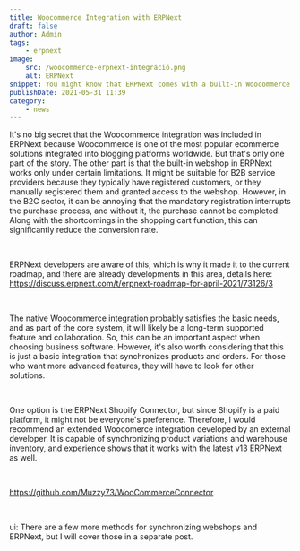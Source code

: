 ```yaml
---
title: Woocommerce Integration with ERPNext
draft: false
author: Admin
tags:
    - erpnext
image:
    src: /woocommerce-erpnext-integráció.png
    alt: ERPNext
snippet: You might know that ERPNext comes with a built-in Woocommerce integration, which works well, but the devil is in the details.
publishDate: 2021-05-31 11:39
category:
    - news
---
```


<p>It's no big secret that the Woocommerce integration was included in ERPNext because Woocommerce is one of the most popular ecommerce solutions integrated into blogging platforms worldwide. But that's only one part of the story. The other part is that the built-in webshop in ERPNext works only under certain limitations. It might be suitable for B2B service providers because they typically have registered customers, or they manually registered them and granted access to the webshop. However, in the B2C sector, it can be annoying that the mandatory registration interrupts the purchase process, and without it, the purchase cannot be completed. Along with the shortcomings in the shopping cart function, this can significantly reduce the conversion rate.</p><p><br></p><p>ERPNext developers are aware of this, which is why it made it to the current roadmap, and there are already developments in this area, details here: <a href="https://discuss.erpnext.com/t/erpnext-roadmap-for-april-2021/73126/3" rel="noopener noreferrer">https://discuss.erpnext.com/t/erpnext-roadmap-for-april-2021/73126/3</a></p><p><br></p><p>The native Woocommerce integration probably satisfies the basic needs, and as part of the core system, it will likely be a long-term supported feature and collaboration. So, this can be an important aspect when choosing business software. However, it's also worth considering that this is just a basic integration that synchronizes products and orders. For those who want more advanced features, they will have to look for other solutions.</p><p><br></p><p>One option is the ERPNext Shopify Connector, but since Shopify is a paid platform, it might not be everyone's preference. Therefore, I would recommend an extended Woocomerce integration developed by an external developer. It is capable of synchronizing product variations and warehouse inventory, and experience shows that it works with the latest v13 ERPNext as well.</p><p><br></p><p><a href="https://github.com/Muzzy73/WooCommerceConnector" rel="noopener noreferrer">https://github.com/Muzzy73/WooCommerceConnector</a></p><p><br></p><p>ui: There are a few more methods for synchronizing webshops and ERPNext, but I will cover those in a separate post.</p>
